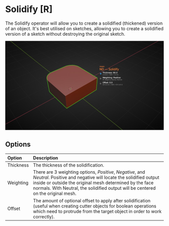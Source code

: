 # Solidify [R]

The Solidify operator will allow you to create a solidified (thickened) version of an object. It's best utilised on sketches, allowing you to create a solidified version of a sketch without destroying the original sketch.

![Weighted Normal Bevel Operator](../_media/solidify-out.jpg ':size=800')

## Options

| Option | Description |
| :------ | :----------- |
| Thickness | The thickness of the solidification. |
| Weighting | There are 3 weighting options, *Positive*, *Negative*, and *Neutral*. Positive and negative will locate the solidified output inside or outside the original mesh determined by the face normals. With Neutral, the solidified output will be centered on the original mesh. |
| Offset | The amount of optional offset to apply after solidification (useful when creating cutter objects for boolean operations which need to protrude from the target object in order to work correctly). |
